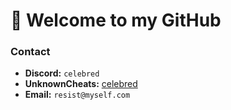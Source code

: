 # 👋 Welcome to my GitHub

### Contact

- **Discord:** `celebred`
- **UnknownCheats:** [celebred](https://www.unknowncheats.me/forum/members/6881567.html)
- **Email:** `resist@myself.com`
